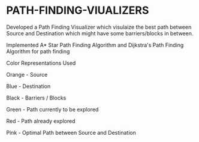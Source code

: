 # PATH-FINDING-VIUALIZERS

Developed a Path Finding Visualizer which visulaize the best path between Source and Destination which might have some barriers/blocks in between.

Implemented A* Star Path Finding Algorithm and Dijkstra's Path Finding Algorithm for path finding

Color Representations Used

Orange - Source

Blue - Destination

Black - Barriers / Blocks

Green - Path currently to be explored

Red - Path already explored

Pink - Optimal Path between Source and Destination
